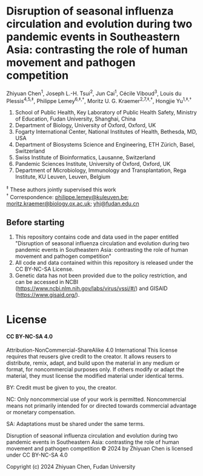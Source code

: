 # Disruption of seasonal influenza circulation and evolution during two pandemic events in Southeastern Asia: contrasting the role of human movement and pathogen competition

Zhiyuan Chen<sup>1</sup>, Joseph L.-H. Tsui<sup>2</sup>, Jun Cai<sup>1</sup>, Cécile Viboud<sup>3</sup>, Louis du Plessis<sup>4,5,‡</sup>, Philippe Lemey<sup>6,‡,†</sup>, Moritz U. G. Kraemer<sup>2,7,‡,†</sup>, Hongjie Yu<sup>1,‡,†</sup>

1.	School of Public Health, Key Laboratory of Public Health Safety, Ministry of Education, Fudan University, Shanghai, China
2.	Department of Biology, University of Oxford, Oxford, UK
3.	Fogarty International Center, National Institutes of Health, Bethesda, MD, USA
4.	Department of Biosystems Science and Engineering, ETH Zürich, Basel, Switzerland
5.	Swiss Institute of Bioinformatics, Lausanne, Switzerland
6.  Pandemic Sciences Institute, University of Oxford, Oxford, UK
7.	Department of Microbiology, Immunology and Transplantation, Rega Institute, KU Leuven, Leuven, Belgium


<sup>‡</sup> These authors jointly supervised this work  
<sup>†</sup> Correspondence: philippe.lemey@kuleuven.be; moritz.kraemer@biology.ox.ac.uk; yhj@fudan.edu.cn

## Before starting
1. This repository contains code and data used in the paper entitled "Disruption of seasonal influenza circulation and evolution during two pandemic events in Southeastern Asia: contrasting the role of human movement and pathogen competition"  
2. All code and data contained within this repository is released under the CC BY-NC-SA License. 
3. Genetic data has not been provided due to the policy restriction, and can be accessed in NCBI (https://www.ncbi.nlm.nih.gov/labs/virus/vssi/#/) and GISAID (https://www.gisaid.org/). 

<h1> License </h1>
<h4>CC BY-NC-SA 4.0 </h4>

Attribution-NonCommercial-ShareAlike 4.0 International
This license requires that reusers give credit to the creator. It allows reusers to distribute, remix, adapt, and build upon the material in any medium or format, for noncommercial purposes only. If others modify or adapt the material, they must license the modified material under identical terms.

BY: Credit must be given to you, the creator.

NC: Only noncommercial use of your work is permitted.
Noncommercial means not primarily intended for or directed towards commercial advantage or monetary compensation.

SA: Adaptations must be shared under the same terms.

Disruption of seasonal influenza circulation and evolution during two pandemic events in Southeastern Asia: contrasting the role of human movement and pathogen competition © 2024 by Zhiyuan Chen is licensed under CC BY-NC-SA 4.0 

Copyright (c) 2024 Zhiyuan Chen, Fudan University
